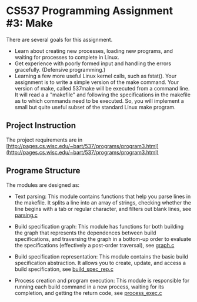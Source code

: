 # CS537 Programming Assignment #3: Make

There are several goals for this assignment.
- Learn about creating new processes, loading new programs, and waiting for processes to complete in Linux.
- Get experience with poorly formed input and handling the errors gracefully. (Defensive programming.)
- Learning a few more useful Linux kernel calls, such as fstat().
Your assignment is to write a simple version of the make command. Your version of make, called 537make will be executed from a command line. It will read a a "makefile" and following the specifications in the makefile as to which commands need to be executed. So, you will implement a small but quite useful subset of the standard Linux make program.

## Project Instruction
The project requirements are in [http://pages.cs.wisc.edu/~bart/537/programs/program3.html](http://pages.cs.wisc.edu/~bart/537/programs/program3.html)
## Programe Structure
The modules are designed as:
- Text parsing: This module contains functions that help you parse lines in the makefile. It splits a line into an array of strings, checking whether the line begins with a tab or regular character, and filters out blank lines, see [parsing.c](https://github.com/YSL-1997/OS/blob/master/p3/parsing.c)
- Build specification graph: This module has functions for both building the graph that represents the dependences between build specifications, and traversing the graph in a bottom-up order to evaluate the specifications (effectively a post-order traversal), see [graph.c](https://github.com/YSL-1997/OS/blob/master/p3/graph.c)

- Build specification representation: This module contains the basic build specification abstraction. It allows you to create, update, and access a build specification, see [build_spec_rep.c](https://github.com/YSL-1997/OS/blob/master/p3/build_spec_rep.c)
- Process creation and program execution: This module is responsible for running each build command in a new process, waiting for its completion, and getting the return code, see [process_exec.c](https://github.com/YSL-1997/OS/blob/master/p3/process_exec.c)
